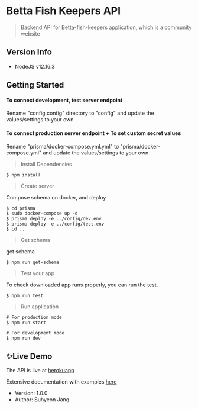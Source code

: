 # Betta Fish Keepers API

> Backend API for Betta-fish-keepers application, which is a community website

## Version Info

- NodeJS v12.16.3

## Getting Started

#### To connect development, test server endpoint

Rename "config.config" directory to "config" and update the values/settings to your own

#### To connect production server endpoint + To set custom secret values

Rename "prisma/docker-compose.yml.yml" to "prisma/docker-compose.yml" and update the values/settings to your own

> Install Dependencies

```
$ npm install
```

> Create server

Compose schema on docker, and deploy

```
$ cd prisma
$ sudo docker-compose up -d
$ prisma deploy -e ../config/dev.env
$ prisma deploy -e ../config/test.env
$ cd ..
```

> Get schema

get schema

```
$ npm run get-schema
```

> Test your app

To check downloaded app runs properly, you can run the test.

```
$ npm run test
```

> Run application

```
# For production mode
$ npm run start

# For development mode
$ npm run dev
```

## ✨Live Demo

The API is live at [herokuapp](https://suhy-betta-keepers-api.herokuapp.com/)

Extensive documentation with examples [here](https://documenter.getpostman.com/view/8001436/T17CEALp)

- Version: 1.0.0
- Author: Suhyeon Jang
